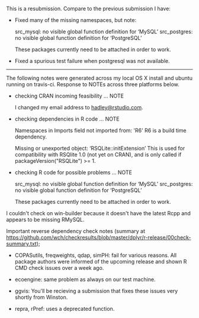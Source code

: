 This is a resubmission. Compare to the previous submission I have:

* Fixed many of the missing namespaces, but note:

  src_mysql: no visible global function definition for ‘MySQL’
  src_postgres: no visible global function definition for ‘PostgreSQL’
  
  These packages currently need to be attached in order to work.

* Fixed a spurious test failure when postgresql was not available.

--------------------------------------------------------------------------------

The following notes were generated across my local OS X install and ubuntu running on travis-ci. Response to NOTEs across three platforms below.

* checking CRAN incoming feasibility ... NOTE

  I changed my email address to hadley@rstudio.com.

* checking dependencies in R code ... NOTE
  
  Namespaces in Imports field not imported from: 'R6'
  R6 is a build time dependency.
  
  Missing or unexported object: ‘RSQLite::initExtension’
  This is used for compatibility with RSQlite 1.0 (not yet on CRAN), and is
  only called if packageVersion("RSQLite") >= 1.

* checking R code for possible problems ... NOTE

  src_mysql: no visible global function definition for ‘MySQL’
  src_postgres: no visible global function definition for ‘PostgreSQL’
  
  These packages currently need to be attached in order to work.

I couldn't check on win-builder because it doesn't have the latest Rcpp and appears to be missing RMySQL.

Important reverse dependency check notes (summary at https://github.com/wch/checkresults/blob/master/dplyr/r-release/00check-summary.txt);

* COPASutils, freqweights, qdap, simPH: fail for various reasons. All package 
  authors were informed of the upcoming release and shown R CMD check issues 
  over a week ago.

* ecoengine: same problem as always on our test machine.

* ggvis: You'll be recieving a submission that fixes these issues very shortly
  from Winston.

* repra, rPref: uses a deprecated function.

